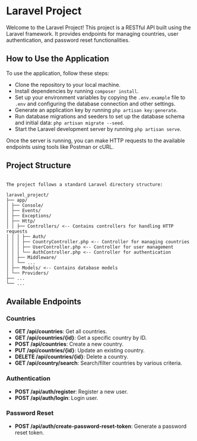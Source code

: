 # Laravel Project

Welcome to the Laravel Project! This project is a RESTful API built using the Laravel framework. It provides endpoints for managing countries, user authentication, and password reset functionalities.

## How to Use the Application

To use the application, follow these steps:

* Clone the repository to your local machine.
* Install dependencies by running `composer install`.
* Set up your environment variables by copying the `.env.example` file to `.env` and configuring the database connection and other settings.
* Generate an application key by running `php artisan key:generate`.
* Run database migrations and seeders to set up the database schema and initial data: `php artisan migrate --seed`.
* Start the Laravel development server by running `php artisan serve`.

Once the server is running, you can make HTTP requests to the available endpoints using tools like Postman or cURL.

## Project Structure

```

The project follows a standard Laravel directory structure:

laravel_project/
├── app/
│ ├── Console/
│ ├── Events/
│ ├── Exceptions/
│ ├── Http/
│ │ ├── Controllers/ <-- Contains controllers for handling HTTP requests
│ │ │ ├── Auth/
│ │ │ ├── CountryController.php <-- Controller for managing countries
│ │ │ ├── UserController.php <-- Controller for user management
│ │ │ └── AuthController.php <-- Controller for authentication
│ │ ├── Middleware/
│ │ └── ...
│ ├── Models/ <-- Contains database models
│ └── Providers/
├── ...
└── ...
```


## Available Endpoints

### Countries

* **GET /api/countries**: Get all countries.
* **GET /api/countries/{id}**: Get a specific country by ID.
* **POST /api/countries**: Create a new country.
* **PUT /api/countries/{id}**: Update an existing country.
* **DELETE /api/countries/{id}**: Delete a country.
* **GET /api/country/search**: Search/filter countries by various criteria.

### Authentication

* **POST /api/auth/register**: Register a new user.
* **POST /api/auth/login**: Login user.

### Password Reset

* **POST /api/auth/create-password-reset-token**: Generate a password reset token.

